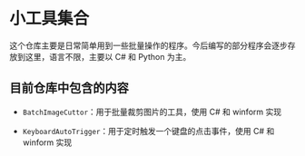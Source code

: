 # 小工具集合

这个仓库主要是日常简单用到一些批量操作的程序。今后编写的部分程序会逐步存放到这里，语言不限，主要以 C# 和 Python 为主。

## 目前仓库中包含的内容

* `BatchImageCuttor`：用于批量裁剪图片的工具，使用 C# 和 winform 实现

* `KeyboardAutoTrigger`：用于定时触发一个键盘的点击事件，使用 C# 和 winform 实现

